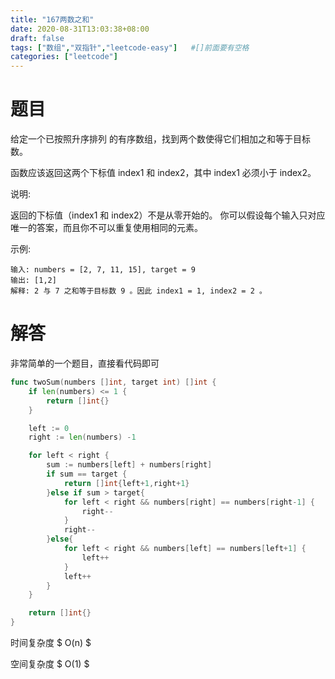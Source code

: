 ```yaml
---
title: "167两数之和"
date: 2020-08-31T13:03:38+08:00
draft: false
tags: ["数组","双指针","leetcode-easy"]   #[]前面要有空格
categories: ["leetcode"]
---
```


# 题目

给定一个已按照升序排列 的有序数组，找到两个数使得它们相加之和等于目标数。<!--more-->

函数应该返回这两个下标值 index1 和 index2，其中 index1 必须小于 index2。

说明:

返回的下标值（index1 和 index2）不是从零开始的。
你可以假设每个输入只对应唯一的答案，而且你不可以重复使用相同的元素。

示例:
```
输入: numbers = [2, 7, 11, 15], target = 9
输出: [1,2]
解释: 2 与 7 之和等于目标数 9 。因此 index1 = 1, index2 = 2 。
```



# 解答

非常简单的一个题目，直接看代码即可

```go
func twoSum(numbers []int, target int) []int {
    if len(numbers) <= 1 {
        return []int{}
    }

    left := 0 
    right := len(numbers) -1 

    for left < right {
        sum := numbers[left] + numbers[right]
        if sum == target {
            return []int{left+1,right+1}
        }else if sum > target{
            for left < right && numbers[right] == numbers[right-1] {
                right-- 
            }
            right-- 
        }else{
            for left < right && numbers[left] == numbers[left+1] {
                left++
            }
            left++
        }
    }

    return []int{}
}
```

时间复杂度 $ O(n) $

空间复杂度 $ O(1) $

